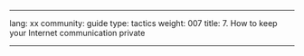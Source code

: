 

---

lang: xx
community: guide
type: tactics
weight: 007
title: 7. How to keep your Internet communication private

---

<stub>

